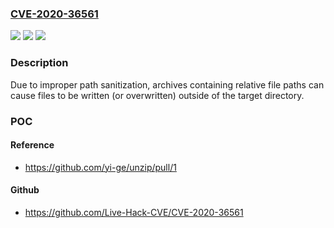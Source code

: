 ### [CVE-2020-36561](https://cve.mitre.org/cgi-bin/cvename.cgi?name=CVE-2020-36561)
![](https://img.shields.io/static/v1?label=Product&message=github.com%2Fyi-ge%2Funzip&color=blue)
![](https://img.shields.io/static/v1?label=Version&message=0%3C%201.0.3-0.20200308084313-2adbaa4891b9%20&color=brighgreen)
![](https://img.shields.io/static/v1?label=Vulnerability&message=CWE%2029%3A%20Path%20Traversal%3A%20%22%5C..%5Cfilename%22&color=brighgreen)

### Description

Due to improper path sanitization, archives containing relative file paths can cause files to be written (or overwritten) outside of the target directory.

### POC

#### Reference
- https://github.com/yi-ge/unzip/pull/1

#### Github
- https://github.com/Live-Hack-CVE/CVE-2020-36561

